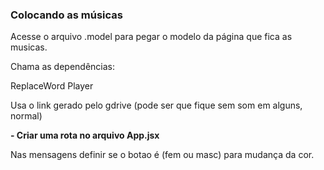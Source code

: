 ### Colocando as músicas

Acesse o arquivo .model para pegar o modelo da página que fica as musicas.

Chama as dependências:

ReplaceWord
Player

Usa o link gerado pelo gdrive (pode ser que fique sem som em alguns, normal)

**- Criar uma rota no arquivo App.jsx**

Nas mensagens definir se o botao é (fem ou masc) para mudança da cor.
